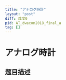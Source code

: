 ```yaml
---
title: "アナログ時計"
layout: "post"
diff: 难度0
pid: AT_dwacon2018_final_a
tag: []
---
```


# アナログ時計

## 题目描述

[problemUrl]: https://atcoder.jp/contests/dwacon2018-final/tasks/dwacon2018_final_a



